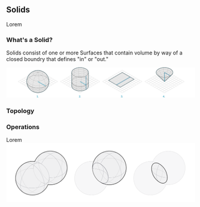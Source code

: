 ## Solids
Lorem

### What's a Solid?
Solids consist of one or more Surfaces that contain volume by way of a closed boundry that defines "in" or "out."

![Solids](images/5-6/Solids.png)

### Topology

### Operations
Lorem
![Solid Boolean](images/5-6/SolidBooleans.png)


